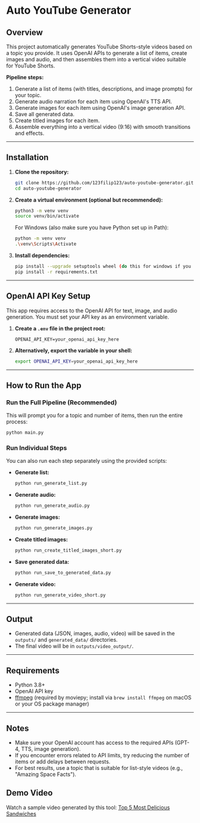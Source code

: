 # Auto YouTube Generator

## Overview

This project automatically generates YouTube Shorts-style videos based on a topic you provide. It uses OpenAI APIs to generate a list of items, create images and audio, and then assembles them into a vertical video suitable for YouTube Shorts.

**Pipeline steps:**

1. Generate a list of items (with titles, descriptions, and image prompts) for your topic.
2. Generate audio narration for each item using OpenAI's TTS API.
3. Generate images for each item using OpenAI's image generation API.
4. Save all generated data.
5. Create titled images for each item.
6. Assemble everything into a vertical video (9:16) with smooth transitions and effects.

---

## Installation

1. **Clone the repository:**

   ```bash
   git clone https://github.com/123filip123/auto-youtube-generator.git
   cd auto-youtube-generator
   ```

2. **Create a virtual environment (optional but recommended):**

   ```bash
   python3 -m venv venv
   source venv/bin/activate
   ```

   For Windows (also make sure you have Python set up in Path):

   ```bash
   python -m venv venv
   .\venv\Scripts\Activate
   ```

3. **Install dependencies:**

   ```bash
   pip install --upgrade setuptools wheel (do this for windows if you have issues)
   pip install -r requirements.txt
   ```

---

## OpenAI API Key Setup

This app requires access to the OpenAI API for text, image, and audio generation. You must set your API key as an environment variable.

1. **Create a `.env` file in the project root:**

   ```env
   OPENAI_API_KEY=your_openai_api_key_here
   ```

2. **Alternatively, export the variable in your shell:**
   ```bash
   export OPENAI_API_KEY=your_openai_api_key_here
   ```

---

## How to Run the App

### Run the Full Pipeline (Recommended)

This will prompt you for a topic and number of items, then run the entire process:

```bash
python main.py
```

### Run Individual Steps

You can also run each step separately using the provided scripts:

- **Generate list:**
  ```bash
  python run_generate_list.py
  ```
- **Generate audio:**
  ```bash
  python run_generate_audio.py
  ```
- **Generate images:**
  ```bash
  python run_generate_images.py
  ```
- **Create titled images:**
  ```bash
  python run_create_titled_images_short.py
  ```
- **Save generated data:**
  ```bash
  python run_save_to_generated_data.py
  ```
- **Generate video:**
  ```bash
  python run_generate_video_short.py
  ```

---

## Output

- Generated data (JSON, images, audio, video) will be saved in the `outputs/` and `generated_data/` directories.
- The final video will be in `outputs/video_output/`.

---

## Requirements

- Python 3.8+
- OpenAI API key
- [ffmpeg](https://ffmpeg.org/) (required by moviepy; install via `brew install ffmpeg` on macOS or your OS package manager)

---

## Notes

- Make sure your OpenAI account has access to the required APIs (GPT-4, TTS, image generation).
- If you encounter errors related to API limits, try reducing the number of items or add delays between requests.
- For best results, use a topic that is suitable for list-style videos (e.g., "Amazing Space Facts").

## Demo Video

Watch a sample video generated by this tool: [Top 5 Most Delicious Sandwiches](https://www.youtube.com/shorts/s9-JNQis_JI?feature=share)
